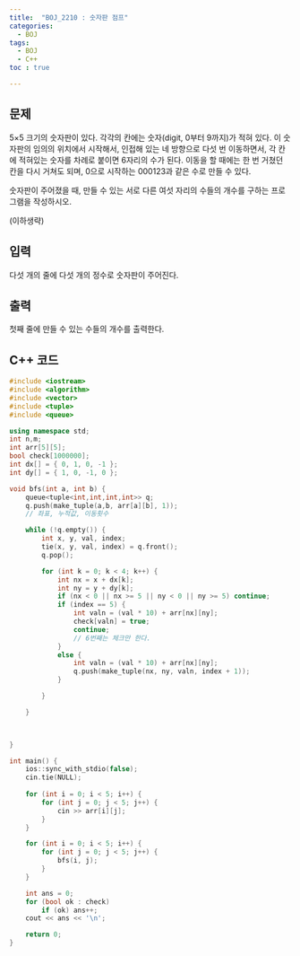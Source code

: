 ```yaml
---
title:  "BOJ_2210 : 숫자판 점프"
categories: 
  - BOJ
tags:
  - BOJ
  - C++
toc : true

---
```



## 문제

5×5 크기의 숫자판이 있다. 각각의 칸에는 숫자(digit, 0부터 9까지)가 적혀 있다. 이 숫자판의 임의의 위치에서 시작해서, 인접해 있는 네 방향으로 다섯 번 이동하면서, 각 칸에 적혀있는 숫자를 차례로 붙이면 6자리의 수가 된다. 이동을 할 때에는 한 번 거쳤던 칸을 다시 거쳐도 되며, 0으로 시작하는 000123과 같은 수로 만들 수 있다.

숫자판이 주어졌을 때, 만들 수 있는 서로 다른 여섯 자리의 수들의 개수를 구하는 프로그램을 작성하시오.

(이하생략)


## 입력

다섯 개의 줄에 다섯 개의 정수로 숫자판이 주어진다.



## 출력

첫째 줄에 만들 수 있는 수들의 개수를 출력한다.

## C++ 코드
```c++
#include <iostream>
#include <algorithm>
#include <vector>
#include <tuple>
#include <queue>

using namespace std;
int n,m;
int arr[5][5];
bool check[1000000];
int dx[] = { 0, 1, 0, -1 };
int dy[] = { 1, 0, -1, 0 };

void bfs(int a, int b) {
	queue<tuple<int,int,int,int>> q;
	q.push(make_tuple(a,b, arr[a][b], 1));
	// 좌표, 누적값, 이동횟수

	while (!q.empty()) {
		int x, y, val, index;
		tie(x, y, val, index) = q.front();
		q.pop();

		for (int k = 0; k < 4; k++) {
			int nx = x + dx[k];
			int ny = y + dy[k];
			if (nx < 0 || nx >= 5 || ny < 0 || ny >= 5) continue;
			if (index == 5) {
				int valn = (val * 10) + arr[nx][ny];
				check[valn] = true;
				continue;
				// 6번째는 체크만 한다.
			}
			else {
				int valn = (val * 10) + arr[nx][ny];
				q.push(make_tuple(nx, ny, valn, index + 1));
			}

		}

	}

	

}

int main() {
	ios::sync_with_stdio(false);
	cin.tie(NULL);
	
	for (int i = 0; i < 5; i++) {
		for (int j = 0; j < 5; j++) {
			cin >> arr[i][j];
		}
	}

	for (int i = 0; i < 5; i++) {
		for (int j = 0; j < 5; j++) {
			bfs(i, j);
		}
	}

	int ans = 0;
	for (bool ok : check)
		if (ok) ans++;
	cout << ans << '\n';

	return 0;
}
```

